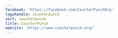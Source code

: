 ```yaml
---
facebook: 'https://facebook.com/CounterPunchOrg'
logohandle: counterpunch
sort: counterpunch
title: CounterPunch
website: 'https://www.counterpunch.org/'
---
```

